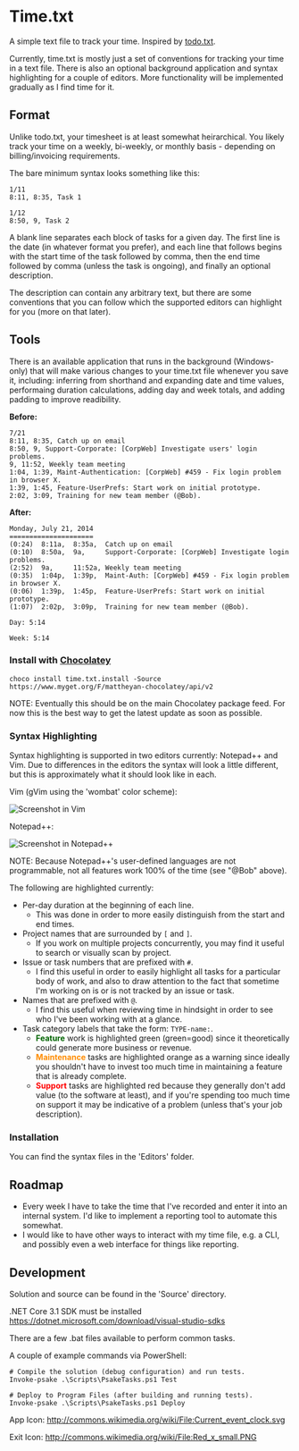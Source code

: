 Time.txt
========

A simple text file to track your time. Inspired by [todo.txt](http://todotxt.com/).

Currently, time.txt is mostly just a set of conventions for tracking your time
in a text file. There is also an optional background application and syntax
highlighting for a couple of editors. More functionality will be implemented
gradually as I find time for it.

Format
------

Unlike todo.txt, your timesheet is at least somewhat heirarchical. You likely
track your time on a weekly, bi-weekly, or monthly basis - depending on
billing/invoicing requirements.

The bare minimum syntax looks something like this:

	1/11
	8:11, 8:35, Task 1

	1/12
	8:50, 9, Task 2

A blank line separates each block of tasks for a given day. The first line is
the date (in whatever format you prefer), and each line that follows begins
with the start time of the task followed by comma, then the end time followed
by comma (unless the task is ongoing), and finally an optional description.

The description can contain any arbitrary text, but there are some conventions
that you can follow which the supported editors can highlight for you
(more on that later).

Tools
-----

There is an available application that runs in the background (Windows-only) that
will make various changes to your time.txt file whenever you save it, including: 
inferring from shorthand and expanding date and time values, performaing duration
calculations, adding day and week totals, and adding padding to improve readibility.

**Before:**

	7/21
	8:11, 8:35, Catch up on email
	8:50, 9, Support-Corporate: [CorpWeb] Investigate users' login problems.
	9, 11:52, Weekly team meeting
	1:04, 1:39, Maint-Authentication: [CorpWeb] #459 - Fix login problem in browser X.
	1:39, 1:45, Feature-UserPrefs: Start work on initial prototype.
	2:02, 3:09, Training for new team member (@Bob).

**After:**

	Monday, July 21, 2014
	=====================
	(0:24)  8:11a,  8:35a,  Catch up on email
	(0:10)  8:50a,  9a,     Support-Corporate: [CorpWeb] Investigate login problems.
	(2:52)  9a,     11:52a, Weekly team meeting
	(0:35)  1:04p,  1:39p,  Maint-Auth: [CorpWeb] #459 - Fix login problem in browser X.
	(0:06)  1:39p,  1:45p,  Feature-UserPrefs: Start work on initial prototype.
	(1:07)  2:02p,  3:09p,  Training for new team member (@Bob).
	
	Day: 5:14
	
	Week: 5:14


### Install with [Chocolatey](https://chocolatey.org/ "Chocolatey")

	choco install time.txt.install -Source https://www.myget.org/F/mattheyan-chocolatey/api/v2

NOTE: Eventually this should be on the main Chocolatey package feed. For now this is the best way to get the latest update as soon as possible. 


### Syntax Highlighting

Syntax highlighting is supported in two editors currently: Notepad++ and Vim.
Due to differences in the editors the syntax will look a little different, but
this is approximately what it should look like in each.

Vim (gVim using the 'wombat' color scheme):

![Screenshot in Vim](https://raw.github.com/mattheyan/time.txt/master/syntax-vim.png)

Notepad++:

![Screenshot in Notepad++](https://raw.github.com/mattheyan/time.txt/master/syntax-npp.PNG)

NOTE: Because Notepad++'s user-defined languages are not programmable, not all features work 100% of the time (see "@Bob" above).

The following are highlighted currently:

* Per-day duration at the beginning of each line.
	- This was done in order to more easily distinguish from the start and end times.
* Project names that are surrounded by `[` and `]`.
	- If you work on multiple projects concurrently, you may find it useful to
	  search or visually scan by project.
* Issue or task numbers that are prefixed with `#`.
	- I find this useful in order to easily highlight all tasks for a particular
	  body of work, and also to draw attention to the fact that sometime I'm
	  working on is or is not tracked by an issue or task.  
* Names that are prefixed with `@`.
	- I find this useful when reviewing time in hindsight in order to see who I've
	  been working with at a glance.
* Task category labels that take the form: `TYPE-name:`.
	- <font style='color:darkgreen;font-weight:bold;'>Feature</font> work is highlighted green (green=good) since it theoretically
	  could generate more business or revenue.
	- <font style='color:darkorange;font-weight:bold;'>Maintenance</font> tasks are highlighted orange as a warning since ideally you
	  shouldn't have to invest too much time in maintaining a feature that is
	  already complete.
	- <font style='color:red;font-weight:bold;'>Support</font> tasks are highlighted red because they generally don't add value
	  (to the software at least), and if you're spending too much time on support
	  it may be indicative of a problem (unless that's your job description).   

### Installation

You can find the syntax files in the 'Editors' folder.

Roadmap
-------

* Every week I have to take the time that I've recorded and enter it into an
internal system. I'd like to implement a reporting tool to automate this somewhat.
* I would like to have other ways to interact with my time file, e.g. a CLI, and possibly even a web interface for things like reporting.


Development
-----------

Solution and source can be found in the 'Source' directory.

.NET Core 3.1 SDK must be installed
https://dotnet.microsoft.com/download/visual-studio-sdks

There are a few .bat files available to perform common tasks.

A couple of example commands via PowerShell:

	# Compile the solution (debug configuration) and run tests.
	Invoke-psake .\Scripts\PsakeTasks.ps1 Test

	# Deploy to Program Files (after building and running tests).
	Invoke-psake .\Scripts\PsakeTasks.ps1 Deploy

App Icon: http://commons.wikimedia.org/wiki/File:Current_event_clock.svg

Exit Icon: http://commons.wikimedia.org/wiki/File:Red_x_small.PNG

